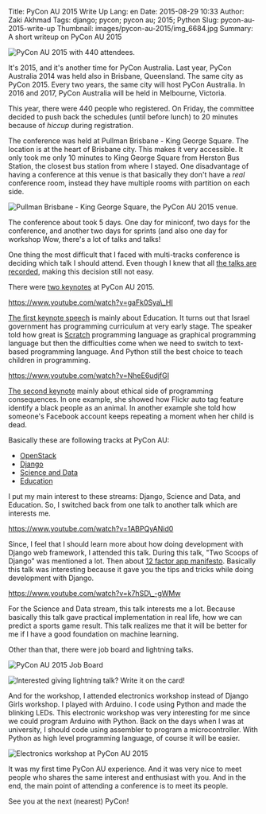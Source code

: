 Title: PyCon AU 2015 Write Up
Lang: en
Date: 2015-08-29 10:33
Author: Zaki Akhmad
Tags: django; pycon; pycon au; 2015; Python
Slug: pycon-au-2015-write-up
Thumbnail: images/pycon-au-2015/img_6684.jpg
Summary: A short writeup on PyCon AU 2015

![PyCon AU 2015 with 440
attendees.]({filename}/images/pycon-au-2015/img_6546.jpg)

It's 2015, and it's another time for PyCon Australia. Last year, PyCon
Australia 2014 was held also in Brisbane, Queensland. The same city as
PyCon 2015. Every two years, the same city will host PyCon Australia. In
2016 and 2017, PyCon Australia will be held in Melbourne, Victoria.

This year, there were 440 people who registered. On Friday, the
committee decided to push back the schedules (until before lunch) to 20
minutes because of *hiccup* during registration.

The conference was held at Pullman Brisbane - King George Square. The
location is at the heart of Brisbane city. This makes it very
accessible. It only took me only 10 minutes to King George Square from
Herston Bus Station, the closest bus station from where I stayed. One
disadvantage of having a conference at this venue is that basically they
don't have a *real* conference room, instead they have multiple rooms
with partition on each side.

![Pullman Brisbane - King George Square, the PyCon AU 2015
venue.]({filename}/images/pycon-au-2015/img_6641.jpg)

The conference about took 5 days.
One day for miniconf, two days for the conference, and another two days
for sprints (and also one day for
workshop Wow, there's
a lot of talks and talks!

One thing the most difficult that I faced with multi-tracks conference
is deciding which talk I should attend. Even though I knew that all [the
talks are recorded](https://www.youtube.com/user/PyConAU), making this
decision still not easy.

There were [two
keynotes](https://www.youtube.com/playlist?list=PLs4CJRBY5F1LvjmMRjvSUnGJCWGvhRxtI)
at PyCon AU 2015.

https://www.youtube.com/watch?v=gaFk0Sya\_HI

[The first keynote speech](https://2015.pycon-au.org/media/news/38) is
mainly about Education. It turns out that Israel government has
programming curriculum at very early stage. The speaker told how great
is [Scratch](https://scratch.mit.edu/) programming language as graphical
programming language but then the difficulties come when we need to
switch to text-based programming language. And Python still the best
choice to teach children in programming.

https://www.youtube.com/watch?v=NheE6udjfGI

[The second keynote](https://2015.pycon-au.org/media/news/37) mainly
about ethical side of programming consequences. In one example, she
showed how Flickr auto tag feature identify a black people as an animal.
In another example she told how someone's Facebook account keeps
repeating a moment when her child is dead.

Basically these are following tracks at PyCon AU:

-   [OpenStack](https://www.youtube.com/playlist?list=PLs4CJRBY5F1LZECyoAZWhWkaJpF5NHQZW)
-   [Django](https://www.youtube.com/playlist?list=PLs4CJRBY5F1IvHnT3OvHOB49laSsULy_V)
-   [Science and
    Data](https://www.youtube.com/playlist?list=PLs4CJRBY5F1IZYVBLXGX1DRYXHMjUjG8k)
-   [Education](https://www.youtube.com/playlist?list=PLs4CJRBY5F1I5vuApyUXp6bLWly1E-b0s)

I put my main interest to these streams: Django, Science and Data, and
Education. So, I switched back from one talk to another talk which are
interests me.

https://www.youtube.com/watch?v=1ABPQyANid0

Since, I feel that I should learn more about how doing development with
Django web framework, I attended this talk. During this talk, "Two
Scoops of Django" was mentioned a lot. Then about [12 factor app
manifesto](http://12factor.net/). Basically this talk was interesting
because it gave you the tips and tricks while doing development with
Django.

https://www.youtube.com/watch?v=k7hSD\_-gWMw

For the Science and Data stream, this talk interests me a lot. Because
basically this talk gave practical implementation in real life, how we
can predict a sports game result. This talk realizes me that it will be
better for me if I have a good foundation on machine learning.

Other than that, there were job board and lightning talks.

![PyCon AU 2015 Job Board]({filename}/images/pycon-au-2015/img_6567.jpg)

![Interested giving lightning talk? Write it on the
card!]({filename}/images/pycon-au-2015/img_6573.jpg)

And for the workshop, I attended electronics workshop instead of Django
Girls workshop. I played with Arduino. I code using Python and made the
blinking LEDs. This electronic workshop was very interesting for me
since we could program Arduino with Python. Back on the days when I was
at university, I should code using assembler to program a
microcontroller. With Python as high level programming language, of
course it will be easier.

![Electronics workshop at PyCon AU 2015]({filename}/images/pycon-au-2015/img_6684.jpg)

It was my first time PyCon AU experience. And it was very nice to meet
people who shares the same interest and enthusiast with you. And in the
end, the main point of attending a conference is to meet its people.

See you at the next (nearest) PyCon!
